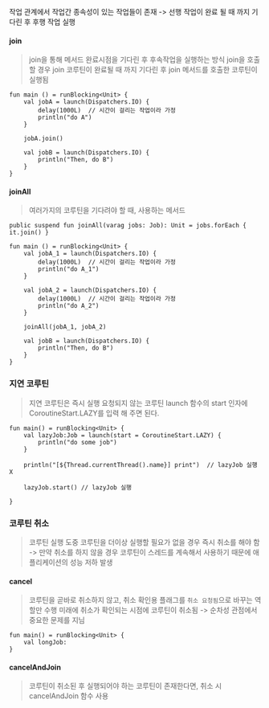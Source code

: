 작업 관계에서 작업간 종속성이 있는 작업들이 존재 -> 선행 작업이 완료 될 때 까지 기다린 후 후행 작업 실행

#### join 
> join을 통해 메서드 완료시점을 기다린 후 후속작업을 실행하는 방식 
> join을 호출할 경우 join 코루틴이 완료될 때 까지 기다린 후 join 메서드를 호출한 코루틴이 실행됨


```
fun main () = runBlocking<Unit> {
	val jobA = launch(Dispatchers.IO) {
		delay(1000L)  // 시간이 걸리는 작업이라 가정
		println("do A")
	}

	jobA.join()

	val jobB = launch(Dispatchers.IO) {
		println("Then, do B")
	}
}
```

#### joinAll 
> 여러가지의 코루틴을 기다려야 할 때, 사용하는 메서드

```
public suspend fun joinAll(varag jobs: Job): Unit = jobs.forEach { it.join() }
```

```
fun main () = runBlocking<Unit> {
	val jobA_1 = launch(Dispatchers.IO) {
		delay(1000L)  // 시간이 걸리는 작업이라 가정
		println("do A_1")
	}

	val jobA_2 = launch(Dispatchers.IO) {
		delay(1000L)  // 시간이 걸리는 작업이라 가정
		println("do A_2")
	}

	joinAll(jobA_1, jobA_2)

	val jobB = launch(Dispatchers.IO) {
		println("Then, do B")
	}
}
```


### 지연 코루틴 
> 지연 코루틴은 즉시 실행 요청되지 않는 코루틴
> launch 함수의 start 인자에 CoroutineStart.LAZY를 입력 해 주면 된다.

```
fun main() = runBlocking<Unit> {
	val lazyJob:Job = launch(start = CoroutineStart.LAZY) {
		println("do some job")
	}

	println("[${Thread.currentThread().name}] print")  // lazyJob 실행 X

	lazyJob.start() // lazyJob 실행

}
```


### 코루틴 취소
> 코루틴 실행 도중 코루틴을 더이상 실행할 필요가 없을 경우 즉시 취소를 해야 함
> -> 만약 취소를 하지 않을 경우 코루틴이 스레드를 계속해서 사용하기 때문에 애플리케이션의 성능 저하 발생

#### cancel
> 코루틴을 곧바로 취소하지 않고, 취소 확인용 플래그를 `취소 요청됨`으로 바꾸는 역할만 수행
> 미래에 취소가 확인되는 시점에 코루틴이 취소됨
> -> 순차성 관점에서 중요한 문제를 지님

```
fun main() = runBlocking<Unit> {
	val longJob: 
}
```

#### cancelAndJoin
> 코루틴이 취소된 후 실행되어야 하는 코루틴이 존재한다면, 취소 시 cancelAndJoin 함수 사용